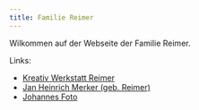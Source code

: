 ```yaml
---
title: Familie Reimer
---
```


Wilkommen auf der Webseite der Familie Reimer.

Links:

- [Kreativ Werkstatt Reimer](https://kreativ-werkstatt-reimer.de/)
- [Jan Heinrich Merker (geb. Reimer)](https://heinrich.reimer.family)
- [Johannes Foto](https://johannes-foto.de/)
